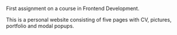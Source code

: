 First assignment on a course in Frontend Development. 

This is a personal website consisting of five pages with CV, pictures, portfolio and modal popups.
